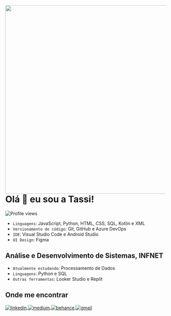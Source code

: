 <img align="right" height="590em" src="https://raw.githubusercontent.com/gist/tassianabenamor/a749391b655f9ddbedd57d28be48abef/raw/f9f05ce5e6a44b2cc67be862d111dc93b2b4ef9f/githubcard.svg"/>
<h1 align="left">Olá 👋 eu sou a Tassi!</h1>
<p align="left"> <img src="https://komarev.com/ghpvc/?username=tassianabenamor&color=blueviolet" alt="Profile views" /> </p>

- `Linguagens`: JavaScript, Python, HTML, CSS, SQL, Kotlin e XML
- `Versionamento de código`: Git, GitHub e Azure DevOps
- `IDE`: Visual Studio Code e Android Studio
- `UI Design`: Figma

<h2>Análise e Desenvolvimento de Sistemas, INFNET</h2>

- `Atualmente estudando`: Processamento de Dados
- `Linguagens`: Python e SQL
- `Outras ferramentas`: Looker Studio e Replit

<h2>Onde me encontrar</h2>
<p align="left">
  <a href="https://www.linkedin.com/in/tassiana-benamor/" target="_blank">
    <img align="center" src="https://img.shields.io/badge/-LinkedIn-05122A?style=flat&logo=linkedin&color=5e5e5e" alt="linkedin"/>
  </a>
  <a href="https://medium.com/@TassianaBenamor" target="_blank">
    <img align="center" src="https://img.shields.io/badge/-Medium-05122A?style=flat&logo=medium&color=5e5e5e" alt="medium"/>
  </a>
  <a href="https://www.behance.net/tassianabenamor" target="_blank">
    <img align="center" src="https://img.shields.io/badge/-Behance-05122A?style=flat&logo=behance&color=5e5e5e" alt="behance"/>
  </a>
  
  <a href="mailto:tassiana.benamor@al.infnet.edu.br" target="_blank">
    <img align="center" src="https://img.shields.io/badge/-Gmail-05122A?&color=5e5e5e" alt="gmail"/>
  </a>
  
</p>
